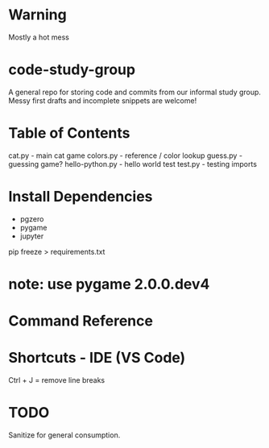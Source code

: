 # Warning 
Mostly a hot mess

# code-study-group
A general repo for storing code and commits from our informal study group. Messy first drafts and incomplete snippets are welcome! 

# Table of Contents 
cat.py - main cat game
colors.py - reference / color lookup 
guess.py - guessing game?
hello-python.py - hello world test 
test.py - testing imports 

# Install Dependencies 
- pgzero 
- pygame 
- jupyter

pip freeze > requirements.txt

# note: use pygame 2.0.0.dev4 


# Command Reference 

# Shortcuts - IDE (VS Code)
Ctrl + J = remove line breaks

# TODO
Sanitize for general consumption.